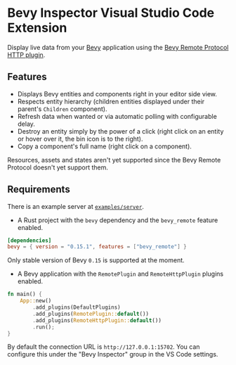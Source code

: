 # Bevy Inspector Visual Studio Code Extension

Display live data from your [Bevy](https://bevyengine.org/) application using the [Bevy Remote Protocol HTTP plugin](https://docs.rs/bevy_remote/latest/bevy_remote/).

## Features

- Displays Bevy entities and components right in your editor side view.
- Respects entity hierarchy (children entities displayed under their parent's `Children` component).
- Refresh data when wanted or via automatic polling with configurable delay.
- Destroy an entity simply by the power of a click (right click on an entity or hover over it, the bin icon is to the right).
- Copy a component's full name (right click on a component).

Resources, assets and states aren't yet supported since the Bevy Remote Protocol doesn't yet support them.

## Requirements

There is an example server at [`examples/server`](./examples/server/).

- A Rust project with the `bevy` dependency and the `bevy_remote` feature enabled.

```toml
[dependencies]
bevy = { version = "0.15.1", features = ["bevy_remote"] }
```

Only stable version of Bevy `0.15` is supported at the moment.

- A Bevy application with the `RemotePlugin` and `RemoteHttpPlugin` plugins enabled.

```rust
fn main() {
    App::new()
        .add_plugins(DefaultPlugins)
        .add_plugins(RemotePlugin::default())
        .add_plugins(RemoteHttpPlugin::default())
        .run();
}
```

By default the connection URL is `http://127.0.0.1:15702`. You can configure this under the "Bevy Inspector" group in the VS Code settings.
